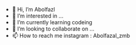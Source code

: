 - 👋 Hi, I’m Abolfazl
- 👀 I’m interested in ...
- 🌱 I’m currently learning codeing
- 💞️ I’m looking to collaborate on ...
- 📫 How to reach me instagram : Abolfazal_zmb

<!---
zombieffx/zombieffx is a ✨ special ✨ repository because its `README.md` (this file) appears on your GitHub profile.
You can click the Preview link to take a look at your changes.
--->
